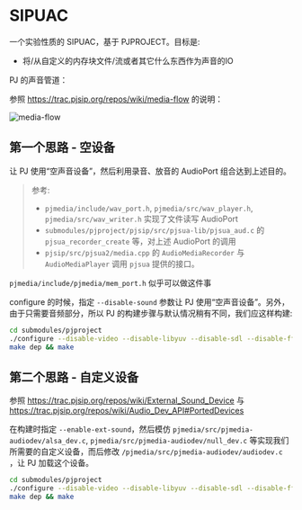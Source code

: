 # SIPUAC

一个实验性质的 SIPUAC，基于 PJPROJECT。目标是:

- 将/从自定义的内存块文件/流或者其它什么东西作为声音的IO

PJ 的声音管道：

参照 <https://trac.pjsip.org/repos/wiki/media-flow> 的说明：

![media-flow](http://www.pjsip.org/images/media-flow.jpg)

## 第一个思路 - 空设备

让 PJ 使用“空声音设备”，然后利用录音、放音的 AudioPort 组合达到上述目的。

> 参考:
>
> - `pjmedia/include/wav_port.h`, `pjmedia/src/wav_player.h`, `pjmedia/src/wav_writer.h` 实现了文件读写 AudioPort
> - `submodules/pjproject/pjsip/src/pjsua-lib/pjsua_aud.c` 的 `pjsua_recorder_create` 等，对上述 AudioPort 的调用
> - `pjsip/src/pjsua2/media.cpp` 的 `AudioMediaRecorder` 与 `AudioMediaPlayer` 调用 `pjsua` 提供的接口。

`pjmedia/include/pjmedia/mem_port.h` 似乎可以做这件事

configure 的时候，指定 `--disable-sound` 参数让 PJ 使用“空声音设备”。另外，由于只需要音频部分，所以 PJ 的构建步骤与默认情况稍有不同，我们应这样构建:

```bash
cd submodules/pjproject
./configure --disable-video --disable-libyuv --disable-sdl --disable-ffmpeg --disable-v4l2 --disable-openh264 --disable-vpx --disable-ipp --disable-libwebrtc --disable-sound
make dep && make
```

## 第二个思路 - 自定义设备

参照 <https://trac.pjsip.org/repos/wiki/External_Sound_Device> 与 <https://trac.pjsip.org/repos/wiki/Audio_Dev_API#PortedDevices>

在构建时指定 `--enable-ext-sound`，然后模仿 `pjmedia/src/pjmedia-audiodev/alsa_dev.c`, `pjmedia/src/pjmedia-audiodev/null_dev.c` 等实现我们所需要的自定义设备，而后修改 `/pjmedia/src/pjmedia-audiodev/audiodev.c` ，让 PJ 加载这个设备。

```bash
cd submodules/pjproject
./configure --disable-video --disable-libyuv --disable-sdl --disable-ffmpeg --disable-v4l2 --disable-openh264 --disable-vpx --disable-ipp --disable-libwebrtc --enable-ext-sound
make dep && make
```
